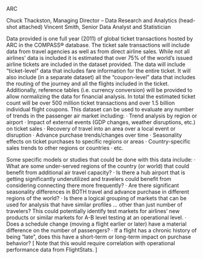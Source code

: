 ARC
 
Chuck Thackston, Managing Director – Data Research and Analytics (head-shot attached)
Vincent Smith, Senior Data Analyst and Statistician

 
Data provided is one full year (2011) of global ticket transactions hosted by ARC in the COMPASS® database. The ticket sale transactions will include data from travel agencies as well as from direct airline sales.  While not all airlines’ data is included it is estimated that over 75% of the world’s issued airline tickets are included in the dataset provided.  The data will include “ticket-level” data that includes fare information for the entire ticket.  It will also include (in a separate dataset) all the “coupon-level” data that includes the routing of the journey and all the flights included in the ticket.  Additionally, reference tables (i.e. currency conversion) will be provided to allow normalizing the data for financial analysis.  In total the estimated ticket count will be over 500 million ticket transactions and over 1.5 billion individual flight coupons.  This dataset can be used to evaluate any number of trends in the passenger air market including:
·         Trend analysis by region or airport
·         Impact of external events (GDP changes, weather disruptions, etc.) on ticket sales
·         Recovery of travel into an area over a local event or disruption
·         Advance purchase trends/changes over time
·         Seasonality effects on ticket purchases to specific regions or areas
·         Country-specific sales trends to other regions or countries
·         etc.

Some specific models or studies that could be done with this data include:
·         What are some under-served regions of the country (or world) that could benefit from additional air travel capacity?
·         Is there a hub airport that is getting significantly underutilized and travelers could benefit from considering connecting there more frequently?
·         Are there significant seasonality differences in BOTH travel and advance purchase in different regions of the world?
·         Is there a logical grouping of markets that can be used for analysis that have similar profiles … other than just number of travelers?  This could potentially identify test markets for airlines’ new products or similar markets for A-B level testing at an operational level.
·         Does a schedule change (moving a flight earlier or later) have a material difference on the number of passengers?
·         If a flight has a chronic history of being “late”, does this have a short-term or long-term impact on purchase behavior?  [ Note that this would require correlation with operational performance data from FlightStats. ]

 
